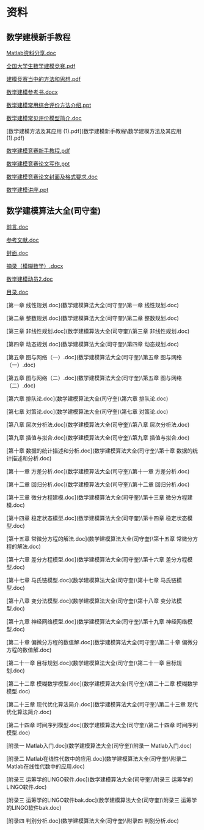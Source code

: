 # 资料

## 数学建模新手教程

[Matlab资料分享.doc](数学建模新手教程\Matlab资料分享.doc)

[全国大学生数学建模竞赛.pdf](数学建模新手教程\全国大学生数学建模竞赛.pdf)

[建模竞赛当中的方法和思想.pdf](数学建模新手教程\建模竞赛当中的方法和思想.pdf)

[数学建模参考书.docx](数学建模新手教程\数学建模参考书.docx)

[数学建模常用综合评价方法介绍.ppt](数学建模新手教程\数学建模常用综合评价方法介绍.ppt)

[数学建模常见评价模型简介.doc](数学建模新手教程\数学建模常见评价模型简介.doc)

[数学建模方法及其应用 (1).pdf](数学建模新手教程\数学建模方法及其应用 (1).pdf)

[数学建模竞赛新手教程.pdf](数学建模新手教程\数学建模竞赛新手教程.pdf)

[数学建模竞赛论文写作.ppt](数学建模新手教程\数学建模竞赛论文写作.ppt)

[数学建模竞赛论文封面及格式要求.doc](数学建模新手教程\数学建模竞赛论文封面及格式要求.doc)

[数学建模讲座.ppt](数学建模新手教程\数学建模讲座.ppt)

## 数学建模算法大全(司守奎)

[前言.doc](数学建模算法大全(司守奎)\前言.doc)

[参考文献.doc](数学建模算法大全(司守奎)\参考文献.doc)

[封面.doc](数学建模算法大全(司守奎)\封面.doc)

[摘录（模糊数学）.docx](数学建模算法大全(司守奎)\摘录（模糊数学）.docx)

[数学建模动员2.doc](数学建模算法大全(司守奎)\数学建模动员2.doc)

[目录.doc](数学建模算法大全(司守奎)\目录.doc)

[第一章  线性规划.doc](数学建模算法大全(司守奎)\第一章  线性规划.doc)

[第二章  整数规划.doc](数学建模算法大全(司守奎)\第二章  整数规划.doc)

[第三章  非线性规划.doc](数学建模算法大全(司守奎)\第三章  非线性规划.doc)

[第四章  动态规划.doc](数学建模算法大全(司守奎)\第四章  动态规划.doc)

[第五章  图与网络（一）.doc](数学建模算法大全(司守奎)\第五章  图与网络（一）.doc)

[第五章  图与网络（二）.doc](数学建模算法大全(司守奎)\第五章  图与网络（二）.doc)

[第六章 排队论.doc](数学建模算法大全(司守奎)\第六章 排队论.doc)

[第七章 对策论.doc](数学建模算法大全(司守奎)\第七章 对策论.doc)

[第八章  层次分析法.doc](数学建模算法大全(司守奎)\第八章  层次分析法.doc)

[第九章 插值与拟合.doc](数学建模算法大全(司守奎)\第九章 插值与拟合.doc)

[第十章 数据的统计描述和分析.doc](数学建模算法大全(司守奎)\第十章 数据的统计描述和分析.doc)

[第十一章 方差分析.doc](数学建模算法大全(司守奎)\第十一章 方差分析.doc)

[第十二章 回归分析.doc](数学建模算法大全(司守奎)\第十二章 回归分析.doc)

[第十三章 微分方程建模.doc](数学建模算法大全(司守奎)\第十三章 微分方程建模.doc)

[第十四章 稳定状态模型.doc](数学建模算法大全(司守奎)\第十四章 稳定状态模型.doc)

[第十五章 常微分方程的解法.doc](数学建模算法大全(司守奎)\第十五章 常微分方程的解法.doc)

[第十六章 差分方程模型.doc](数学建模算法大全(司守奎)\第十六章 差分方程模型.doc)

[第十七章 马氏链模型.doc](数学建模算法大全(司守奎)\第十七章 马氏链模型.doc)

[第十八章 变分法模型.doc](数学建模算法大全(司守奎)\第十八章 变分法模型.doc)

[第十九章 神经网络模型.doc](数学建模算法大全(司守奎)\第十九章 神经网络模型.doc)

[第二十章 偏微分方程的数值解.doc](数学建模算法大全(司守奎)\第二十章 偏微分方程的数值解.doc)

[第二十一章 目标规划.doc](数学建模算法大全(司守奎)\第二十一章 目标规划.doc)

[第二十二章  模糊数学模型.doc](数学建模算法大全(司守奎)\第二十二章  模糊数学模型.doc)

[第二十三章  现代优化算法简介.doc](数学建模算法大全(司守奎)\第二十三章  现代优化算法简介.doc)

[第二十四章   时间序列模型.doc](数学建模算法大全(司守奎)\第二十四章   时间序列模型.doc)

[附录一  Matlab入门.doc](数学建模算法大全(司守奎)\附录一  Matlab入门.doc)

[附录二  Matlab在线性代数中的应用.doc](数学建模算法大全(司守奎)\附录二  Matlab在线性代数中的应用.doc)

[附录三  运筹学的LINGO软件.doc](数学建模算法大全(司守奎)\附录三  运筹学的LINGO软件.doc)

[附录三  运筹学的LINGO软件bak.doc](数学建模算法大全(司守奎)\附录三  运筹学的LINGO软件bak.doc)

[附录四  判别分析.doc](数学建模算法大全(司守奎)\附录四  判别分析.doc)